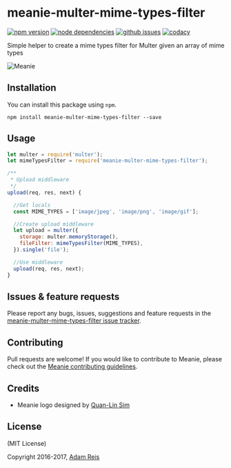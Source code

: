 # meanie-multer-mime-types-filter

[![npm version](https://img.shields.io/npm/v/meanie-multer-mime-types-filter.svg)](https://www.npmjs.com/package/meanie-multer-mime-types-filter)
[![node dependencies](https://david-dm.org/meanie/multer-mime-types-filter.svg)](https://david-dm.org/meanie/multer-mime-types-filter)
[![github issues](https://img.shields.io/github/issues/meanie/multer-mime-types-filter.svg)](https://github.com/meanie/multer-mime-types-filter/issues)
[![codacy](https://img.shields.io/codacy/c0decdb116194cc9b1e7c1d53b6a8b3d.svg)](https://www.codacy.com/app/meanie/multer-mime-types-filter)


Simple helper to create a mime types filter for Multer given an array of mime types

![Meanie](https://raw.githubusercontent.com/meanie/meanie/master/meanie-logo-full.png)

## Installation

You can install this package using `npm`.

```shell
npm install meanie-multer-mime-types-filter --save
```

## Usage

```js
let multer = require('multer');
let mimeTypesFilter = require('meanie-multer-mime-types-filter');

/**
 * Upload middleware
 */
upload(req, res, next) {

  //Get locals
  const MIME_TYPES = ['image/jpeg', 'image/png', 'image/gif'];

  //Create upload middleware
  let upload = multer({
    storage: multer.memoryStorage(),
    fileFilter: mimeTypesFilter(MIME_TYPES),
  }).single('file');

  //Use middleware
  upload(req, res, next);
}  
```

## Issues & feature requests

Please report any bugs, issues, suggestions and feature requests in the [meanie-multer-mime-types-filter issue tracker](https://github.com/meanie/multer-mime-types-filter/issues).

## Contributing

Pull requests are welcome! If you would like to contribute to Meanie, please check out the [Meanie contributing guidelines](https://github.com/meanie/meanie/blob/master/CONTRIBUTING.md).

## Credits

* Meanie logo designed by [Quan-Lin Sim](mailto:quan.lin.sim+meanie@gmail.com)

## License
(MIT License)

Copyright 2016-2017, [Adam Reis](http://adam.reis.nz)
